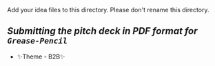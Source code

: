 Add your idea files to this directory. Please don't rename this directory.

## _Submitting the pitch deck in PDF format for ```Grease-Pencil```_
- ✨Theme  - B2B✨

